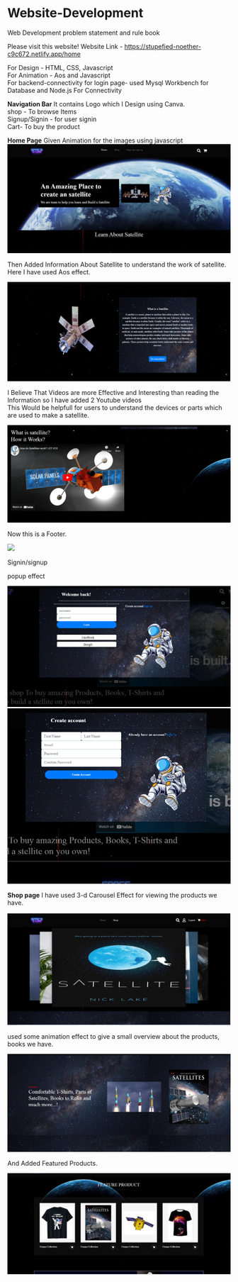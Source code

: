 # Website-Development
Web Development problem statement and rule book

Please visit this website!
Website Link - https://stupefied-noether-c9c672.netlify.app/home

For Design - HTML, CSS, Javascript<br>
For Animation - Aos and Javascript<br>
For backend-connectivity for login page- used Mysql Workbench for Database and Node.js For Connectivity
<br>

<b>Navigation Bar</b>
It contains Logo which I Design using Canva.<br>
shop - To browse Items<br>
Signup/Signin - for user signin<br>
Cart- To buy the product


<b>Home Page</b>
Given Animation for the images using javascript
![](home1.PNG)

Then Added Information About Satellite to understand the work of satellite.<br>
Here I have used Aos effect.

![](home2.PNG)

I Believe That Videos are more Effective and Interesting than reading the Information so I have added 2 Youtube videos<br>
This Would be helpfull for users to understand the devices or parts which are used to make a satellite.

![](home3.PNG)

Now this is a Footer.

![](home4.PNG)


Signin/signup

popup effect

![](signin.PNG)
![](signup.PNG)

<b>Shop page</b>
I have used 3-d Carousel Effect for viewing the products we have.

![](shope1.PNG)

used some animation effect to give a small overview about the products, books we have.

![](shope2.PNG)

And Added Featured Products.

![](shop3.PNG)




